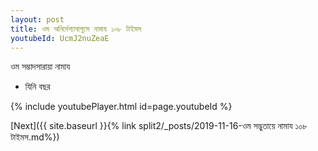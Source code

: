 ```yaml
---
layout: post
title: ওম অনির্দেশ্যাবাপুসে নামায ১০৮ টাইমস
youtubeId: UcmJ2nuZeaE
---
```

 
 
 ওম সম্ভাদসারায়া নামায  
 
 -  যিনি বছর 
 
  
 
  
 
 
 
 
 
 


{% include youtubePlayer.html id=page.youtubeId %}
 
[Next]({{ site.baseurl }}{% link  split2/_posts/2019-11-16-ওম সদ্ভুতায়ে নামায ১০৮ টাইমস.md%})
 
